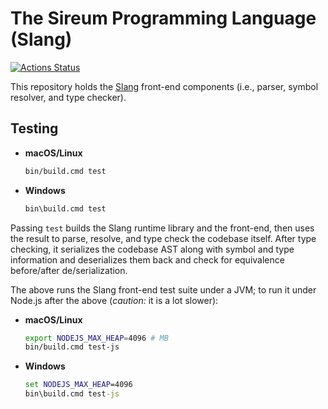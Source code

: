 # The Sireum Programming Language (Slang)

[![Actions Status](https://github.com/sireum/slang/workflows/CI/badge.svg)](https://github.com/sireum/slang/actions)

This repository holds the [Slang](https://github.com/sireum/kekinian) 
front-end components (i.e., parser, symbol resolver, and type checker).

## Testing

* **macOS/Linux**

  ```bash
  bin/build.cmd test
  ```
  
* **Windows**

  ```cmd
  bin\build.cmd test
  ```

Passing `test` builds the Slang runtime library and the front-end,
then uses the result to parse, resolve, and type check the codebase itself.
After type checking, it serializes the codebase AST along with symbol and type information
and deserializes them back and check for equivalence before/after de/serialization.

The above runs the Slang front-end test suite under a JVM; 
to run it under Node.js after the above
(*caution:* it is a lot slower):

* **macOS/Linux**

  ```bash
  export NODEJS_MAX_HEAP=4096 # MB
  bin/build.cmd test-js
  ```
  
* **Windows**

  ```cmd
  set NODEJS_MAX_HEAP=4096
  bin\build.cmd test-js
  ```
